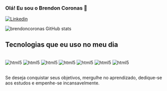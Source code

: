 ### Olá! Eu sou o Brendon Coronas 👋

[![Linkedin](https://img.shields.io/badge/LinkedIn-0077B5?style=for-the-badge&logo=linkedin&logoColor=white)](www.linkedin.com/in/brendon-coronas)

![brendoncoronas GitHub stats](https://github-readme-stats.vercel.app/api?username=brendoncoronas&show_icons=true&theme=merko)

## Tecnologias que eu uso no meu dia 

<div style="display: inline_block"><br/>
 <img align="center" alt="html5" src="https://img.shields.io/badge/HTML5-E34F26?style=for-the-badge&logo=html5&logoColor=white">
 <img align="center" alt="html5" src="https://img.shields.io/badge/CSS3-1572B6?style=for-the-badge&logo=css3&logoColor=white">
 <img align="center" alt="html5" src="https://img.shields.io/badge/Python-14354C?style=for-the-badge&logo=python&logoColor=white">
 <img align="center" alt="html5" src="https://img.shields.io/badge/Django-092E20?style=for-the-badge&logo=django&logoColor=white">
 <img align="center" alt="html5" src="https://img.shields.io/badge/Java-ED8B00?style=for-the-badge&logo=openjdk&logoColor=white">
 <img align="center" alt="html5" src="https://img.shields.io/badge/SQLite-07405E?style=for-the-badge&logo=sqlite&logoColor=white"> 
 <img align="center" alt="html5" src="https://img.shields.io/badge/MySQL-00000F?style=for-the-badge&logo=mysql&logoColor=white"> 
</div><br>

Se deseja conquistar seus objetivos, mergulhe no aprendizado, dedique-se aos estudos e empenhe-se incansavelmente.
